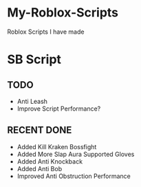 # My-Roblox-Scripts
Roblox Scripts I have made

# SB Script
## TODO
 - Anti Leash
 - Improve Script Performance?

## RECENT DONE
 - Added Kill Kraken Bossfight
 - Added More Slap Aura Supported Gloves
 - Added Anti Knockback
 - Added Anti Bob
 - Improved Anti Obstruction Performance
